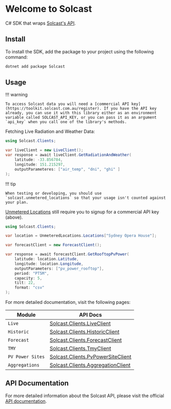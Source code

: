 # Welcome to Solcast

C# SDK that wraps [Solcast's API](https://docs.solcast.com.au/).

## Install

To install the SDK, add the package to your project using the following command:

```bash
dotnet add package Solcast
```

## Usage
!!! warning 

    To access Solcast data you will need a [commercial API key](https://toolkit.solcast.com.au/register). If you have the API key already, you can use it with this library either as an environment variable called SOLCAST_API_KEY, or you can pass it as an argument `api_key` when you call one of the library's methods. 

Fetching Live Radiation and Weather Data:
```csharp
using Solcast.Clients;

var liveClient = new LiveClient();
var response = await liveClient.GetRadiationAndWeather(
    latitude: -33.856784,
    longitude: 151.215297,
    outputParameteres: ["air_temp", "dni", "ghi" ]
);
```

!!! tip

    When testing or developing, you should use `solcast.unmetered_locations` so that your usage isn't counted against your plan.

[Unmetered Locations](https://docs.solcast.com.au/#unmetered-locations) still require you to signup for a commercial API key (above).
```csharp
using Solcast.Clients;

var location = UnmeteredLocations.Locations["Sydney Opera House"];

var forecastClient = new ForecastClient();

var response = await forecastClient.GetRooftopPvPower(
    latitude: location.Latitude,
    longitude: location.Longitude,
    outputParameters: ["pv_power_rooftop"],
    period: "PT5M",
    capacity: 5,
    tilt: 22,
    format: "csv"
);
```


For more detailed documentation, visit the following pages:

| Module           | API Docs                                 |
|------------------|------------------------------------------|
| `Live`           | [Solcast.Clients.LiveClient](live.md) |
| `Historic`       | [Solcast.Clients.HistoricClient](historic.md) |
| `Forecast`       | [Solcast.Clients.ForecastClient](forecast.md) |
| `TMY`            | [Solcast.Clients.TmyClient](tmy.md) |
| `PV Power Sites` | [Solcast.Clients.PvPowerSiteClient](pvpowersite.md) |
| `Aggregations`   | [Solcast.Clients.AggregationClient](aggregation.md) |


## API Documentation
For more detailed information about the Solcast API, please visit the official [API documentation](http://docs.solcast.com.au).

